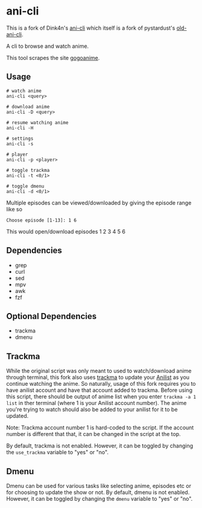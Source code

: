 # ani-cli

This is a fork of Dink4n's [ani-cli](https://github.com/Dink4n/ani-cli) which itself is a fork of pystardust's [old-ani-cli](https://github.com/pystardust/ani-cli/tree/old-ani-cli). 

A cli to browse and watch anime.

This tool scrapes the site [gogoanime](https://gogoanime.vc).

## Usage

	# watch anime
	ani-cli <query>

	# download anime
	ani-cli -D <query>

	# resume watching anime
	ani-cli -H

	# settings
	ani-cli -s

	# player
	ani-cli -p <player>

	# toggle trackma
	ani-cli -t <0/1>

	# toggle dmenu
	ani-cli -d <0/1>

Multiple episodes can be viewed/downloaded by giving the episode range like so

	Choose episode [1-13]: 1 6

This would open/download episodes 1 2 3 4 5 6

## Dependencies

* grep
* curl
* sed
* mpv
* awk
* fzf

## Optional Dependencies

* trackma
* dmenu

## Trackma 

While the original script was only meant to used to watch/download anime through terminal, this fork also uses [trackma](https://github.com/z411/trackma) to update your [Anilist](https://anilist.co/) as you continue watching the anime. So naturally, usage of this fork requires you to have anilist account and have that account added to trackma. Before using this script, there should be output of anime list when you enter `trackma -a 1 list` in ther terminal (where 1 is your Anilist account number). The anime you're trying to watch should also be added to your anilist for it to be updated. 

Note: Trackma account number 1 is hard-coded to the script. If the account number is different that that, it can be changed in the script at the top.

By default, trackma is not enabled. However, it can be toggled by changing the `use_trackma` variable to "yes" or "no".

## Dmenu

Dmenu can be used for various tasks like selecting anime, episodes etc or for choosing to update the show or not. By default, dmenu is not enabled. However, it can be toggled by changing the `dmenu` variable to "yes" or "no".
